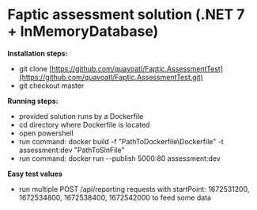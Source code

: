 # Faptic assessment solution (.NET 7 + InMemoryDatabase)

**Installation steps:**
- git clone [https://github.com/quavoatl/Faptic.AssessmentTest](https://github.com/quavoatl/Faptic.AssessmentTest.git)
- git checkout master

**Running steps:**
- provided solution runs by a Dockerfile
- cd directory where Dockerfile is located
- open powershell
- run command: docker build -f "PathToDockerfile\Dockerfile" -t assessment:dev "PathToSlnFile"
- run command: docker run --publish 5000:80 assessment:dev
  
**Easy test values**
- run multiple POST /api/reporting requests with startPoint: 1672531200, 1672534800, 1672538400, 1672542000 to feed some data
